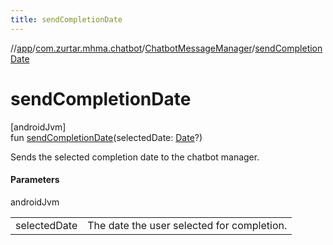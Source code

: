```yaml
---
title: sendCompletionDate
---
```

//[app](../../../index.html)/[com.zurtar.mhma.chatbot](../index.html)/[ChatbotMessageManager](index.html)/[sendCompletionDate](send-completion-date.html)



# sendCompletionDate



[androidJvm]\
fun [sendCompletionDate](send-completion-date.html)(selectedDate: [Date](https://developer.android.com/reference/kotlin/java/util/Date.html)?)



Sends the selected completion date to the chatbot manager.



#### Parameters


androidJvm

| | |
|---|---|
| selectedDate | The date the user selected for completion. |



